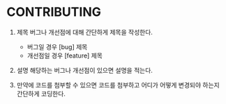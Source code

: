 # CONTRIBUTING

1. 제목
버그나 개선점에 대해 간단하게 제목을 작성한다.
    * 버그일 경우 [bug] 제목
    * 개선점일 경우 [feature] 제목

2. 설명
해당하는 버그나 개선점이 있으면 설명을 적는다.

3. 만약에 코드를 첨부할 수 있으면 코드를 첨부하고 어디가 어떻게 변경되야 하는지 간단하게 코딩한다.
